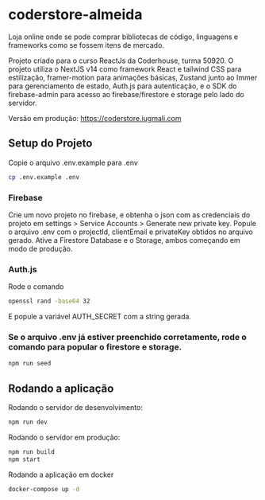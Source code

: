 # coderstore-almeida

Loja online onde se pode comprar bibliotecas de código, linguagens e frameworks como se fossem itens de mercado.

Projeto criado para o curso ReactJs da Coderhouse, turma 50920. O projeto utiliza o NextJS v14 como framework React e tailwind CSS para estilização, framer-motion para animações básicas, Zustand junto ao Immer para gerenciamento de estado, Auth.js para autenticação, e o SDK do firebase-admin para acesso ao firebase/firestore e storage pelo lado do servidor.

Versão em produção: https://coderstore.iugmali.com

## Setup do Projeto

Copie o arquivo .env.example para .env

```bash
cp .env.example .env
```

### Firebase

Crie um novo projeto no firebase, e obtenha o json com as credenciais do projeto em settings > Service Accounts > Generate new private key. Popule o arquivo .env com o projectId, clientEmail e privateKey obtidos no arquivo gerado.
Ative a Firestore Database e o Storage, ambos começando em modo de produção.


### Auth.js
Rode o comando
```bash
openssl rand -base64 32
```
E popule a variável AUTH_SECRET com a string gerada.


### Se o arquivo .env já estiver preenchido corretamente, rode o comando para popular o firestore e storage.
```bash
npm run seed
```

## Rodando a aplicação

Rodando o servidor de desenvolvimento:
```bash
npm run dev
```
Rodando o servidor em produção:
```bash
npm run build
npm start
```
Rodando a aplicação em docker
```bash
docker-compose up -d
```
